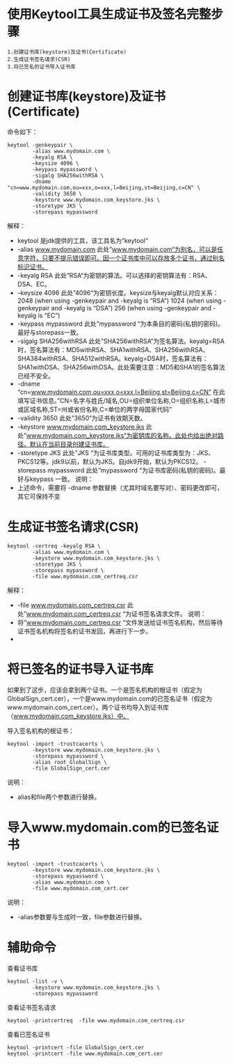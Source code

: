 # 使用Keytool工具生成证书及签名完整步骤
    1.创建证书库(keystore)及证书(Certificate)
    2.生成证书签名请求(CSR)
    3.将已签名的证书导入证书库
# 创建证书库(keystore)及证书(Certificate)
命令如下：
```
keytool -genkeypair \
        -alias www.mydomain.com \
        -keyalg RSA \
        –keysize 4096 \
        -keypass mypassword \
        -sigalg SHA256withRSA \
        -dname "cn=www.mydomain.com,ou=xxx,o=xxx,l=Beijing,st=Beijing,c=CN" \ 
        -validity 3650 \
        -keystore www.mydomain.com_keystore.jks \
        -storetype JKS \
        -storepass mypassword
```
解释：
- keytool 是jdk提供的工具，该工具名为”keytool“
- -alias www.mydomain.com 此处”www.mydomain.com“为别名，可以是任意字符，只要不提示错误即可。因一个证书库中可以存放多个证书，通过别名标识证书。
- -keyalg RSA 此处”RSA“为密钥的算法。可以选择的密钥算法有：RSA、DSA、EC。
- –keysize 4096 此处”4096“为密钥长度。keysize与keyalg默认对应关系： 
2048 (when using -genkeypair and -keyalg is “RSA”) 
1024 (when using -genkeypair and -keyalg is “DSA”) 
256 (when using -genkeypair and -keyalg is “EC”)
- -keypass mypassword 此处”mypassword “为本条目的密码(私钥的密码)。最好与storepass一致。
- -sigalg SHA256withRSA 此处”SHA256withRSA“为签名算法。keyalg=RSA时，签名算法有：MD5withRSA、SHA1withRSA、SHA256withRSA、SHA384withRSA、SHA512withRSA。keyalg=DSA时，签名算法有：SHA1withDSA、SHA256withDSA。此处需要注意：MD5和SHA1的签名算法已经不安全。
- -dname “cn=www.mydomain.com,ou=xxx,o=xxx,l=Beijing,st=Beijing,c=CN” 在此填写证书信息。”CN=名字与姓氏/域名,OU=组织单位名称,O=组织名称,L=城市或区域名称,ST=州或省份名称,C=单位的两字母国家代码”
- -validity 3650 此处”3650“为证书有效期天数。
- -keystore www.mydomain.com_keystore.jks 此处”www.mydomain.com_keystore.jks“为密钥库的名称。此处也给出绝对路径。默认在当前目录创建证书库。
- -storetype JKS 此处”JKS “为证书库类型。可用的证书库类型为：JKS、PKCS12等。jdk9以前，默认为JKS。自jdk9开始，默认为PKCS12。
-storepass mypassword 此处”mypassword “为证书库密码(私钥的密码)。最好与keypass 一致。
说明： 
- 上述命令，需要将 -dname 参数替换（尤其时域名要写对）、密码更改即可，其它可保持不变
# 生成证书签名请求(CSR)
```
keytool -certreq -keyalg RSA \
        -alias www.mydomain.com \
        -keystore www.mydomain.com_keystore.jks \
        -storetype JKS \
        -storepass mypassword \
        -file www.mydomain.com_certreq.csr
```
解释： 
- -file www.mydomain.com_certreq.csr 此处”www.mydomain.com_certreq.csr “为证书签名请求文件。
说明： 
- 将”www.mydomain.com_certreq.csr “文件发送给证书签名机构，然后等待证书签名机构将签名的证书发回，再进行下一步。
- 

# 将已签名的证书导入证书库
如果到了这步，应该会拿到两个证书。一个是签名机构的根证书（假定为GlobalSign_cert.cer），一个是www.mydomain.com的已签名证书（假定为www.mydomain.com_cert.cer）。两个证书均导入到证书库（www.mydomain.com_keystore.jks）中。

导入签名机构的根证书：
```
keytool -import -trustcacerts \
        -keystore www.mydomain.com_keystore.jks \
        -storepass mypassword \
        -alias root_GlobalSign \
        -file GlobalSign_cert.cer
```
说明： 
- alias和file两个参数进行替换。

# 导入www.mydomain.com的已签名证书
```
keytool -import -trustcacerts \
        -keystore www.mydomain.com_keystore.jks \
        -storepass mypassword \
        -alias www.mydomain.com \
        -file www.mydomain.com_cert.cer
```
说明： 
- -alias参数要与生成时一致，file参数进行替换。

# 辅助命令
查看证书库
```
keytool -list -v \
        -keystore www.mydomain.com_keystore.jks \
        -storepass mypassword
```
查看证书签名请求
```
keytool -printcertreq  -file www.mydomain.com_certreq.csr
```
查看已签名证书
```
keytool -printcert -file GlobalSign_cert.cer
keytool -printcert -file www.mydomain.com_cert.cer
```